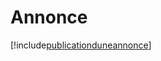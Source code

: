 # Annonce

[!include[publicationduneannonce](annonce.publicationduneannonce.autogen.md)]




































































































































